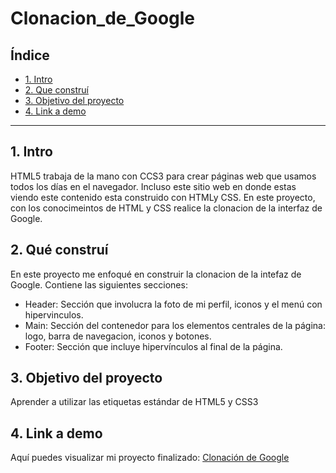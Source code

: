 # Clonacion_de_Google

## **Índice**
* [1. Intro](https://github.com/AmericaCM/Clonacion_de_Google/blob/main/README.md#1-intro)
* [2. Que construí](https://github.com/AmericaCM/Clonacion_de_Google/blob/main/README.md#2-qu%C3%A9-constru%C3%AD)
* [3. Objetivo del proyecto](https://github.com/AmericaCM/Clonacion_de_Google/blob/main/README.md#3-objetivo-del-proyecto)
* [4. Link a demo](https://github.com/AmericaCM/Clonacion_de_Google/blob/main/README.md#4-link-a-demo)

****
## 1. Intro
HTML5 trabaja de la mano con CCS3 para crear páginas web que usamos todos los días en el navegador. Incluso este sitio web en donde estas viendo este contenido esta construido con HTMLy CSS. En este proyecto, con los conocimeintos de HTML y CSS realice la clonacion de la interfaz de Google.
## 2. Qué construí
En este proyecto me enfoqué en construir la clonacion de la intefaz de Google.
Contiene las siguientes secciones:

* Header: Sección que involucra la foto de mi perfil, iconos y el menú con hipervinculos.
* Main: Sección del contenedor para los elementos centrales de la página: logo, barra de navegacion, iconos y botones.
* Footer: Sección que incluye hipervínculos al final de la página.

## 3. Objetivo del proyecto
Aprender a utilizar las etiquetas estándar de HTML5 y CSS3

## 4. Link a demo
Aquí puedes visualizar mi proyecto finalizado: [Clonación de Google](https://radiant-entremet-03d672.netlify.app/)
